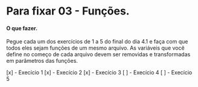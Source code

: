 # Para fixar 03 - Funções.

#### O que fazer.

Pegue cada um dos exercícios de 1 a 5 do final do dia 4.1 e faça com que todos eles sejam funções de 
um mesmo arquivo. As variáveis que você define no começo de cada arquivo devem ser removidas e 
transformadas em parâmetros das funções.

[x] - Execício 1
[x] - Execício 2
[x] - Execício 3
[ ] - Execício 4
[ ] - Execício 5
